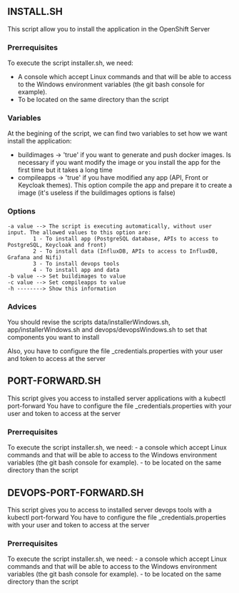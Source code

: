 ## INSTALL.SH
This script allow you to install the application in the OpenShift Server

### Prerrequisites
To execute the script installer.sh, we need:
 - A console which accept Linux commands and that will be able to access to the Windows environment variables (the git bash console for example).
 - To be located on the same directory than the script

### Variables
At the begining of the script, we can find two variables to set how we want install the application:
 - buildimages -> 'true' if you want to generate and push docker images. Is necessary if you want modify the image or you install the app for the first time but it takes a long time
 - compileapps -> 'true' if you have modified any app (API, Front or Keycloak themes). This option compile the app and prepare it to create a image (it's useless if the buildimages options is false)

### Options
	-a value --> The script is executing automatically, without user input. The allowed values to this option are:
			1 - To install app (PostgreSQL database, APIs to access to PostgreSQL, Keycloak and front)
			2 - To install data (InfluxDB, APIs to access to InfluxDB, Grafana and Nifi)
			3 - To install devops tools
			4 - To install app and data
	-b value --> Set buildimages to value
	-c value --> Set compileapps to value
	-h --------> Show this information

### Advices
You should revise the scripts data/installerWindows.sh,  app/installerWindows.sh and  devops/devopsWindows.sh to set that components you want to install

Also, you have to configure the file _credentials.properties with your user and token to access at the server

## PORT-FORWARD.SH
This script gives you access to installed server applications with a kubectl port-forward
You have to configure the file _credentials.properties with your user and token to access at the server

### Prerrequisites
To execute the script installer.sh, we need:
	- a console which accept Linux commands and that will be able to access to the Windows environment variables (the git bash console for example).
	- to be located on the same directory than the script

## DEVOPS-PORT-FORWARD.SH
This script gives you to access to installed server devops tools with a kubectl port-forward
You have to configure the file _credentials.properties with your user and token to access at the server

### Prerrequisites
To execute the script installer.sh, we need:
	- a console which accept Linux commands and that will be able to access to the Windows environment variables (the git bash console for example).
	- to be located on the same directory than the script